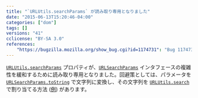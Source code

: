 ```yaml
---
title: "`URLUtils.searchParams` が読み取り専用となりました"
date: "2015-06-13T15:20:46-04:00"
categories: ["dom"]
tags: []
versions: "41"
cclicense: "BY-SA 3.0"
references:
    "https://bugzilla.mozilla.org/show_bug.cgi?id=1174731": "Bug 1174731 - Make searchParams attribute readonly"
---
```

[`URLUtils.searchParams`](https://developer.mozilla.org/ja/docs/Web/API/URLUtils/searchParams) プロパティが、[`URLSearchParams`](https://developer.mozilla.org/ja/docs/Web/API/URLSearchParams) インタフェースの複雑性を緩和するために読み取り専用となりました。回避策としては、パラメータを [`URLSearchParams.toString`](https://developer.mozilla.org/ja/docs/Web/API/URLSearchParams/toString) で文字列に変換し、その文字列を [`URLUtils.search`](https://developer.mozilla.org/ja/docs/Web/API/URLUtils/search) で割り当てる方法 ([例](https://github.com/bzdeck/bzdeck/commit/c0841f7f0bfe17fac71b606be6b3777049aea6dc)) があります。

